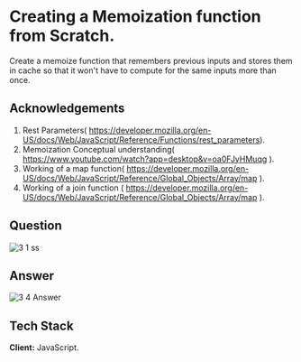 
# Creating a Memoization function from Scratch.

  Create a memoize function that remembers previous inputs and stores
  them in cache so that it won't have to compute for the same inputs more than once.

## Acknowledgements

1. Rest Parameters( https://developer.mozilla.org/en-US/docs/Web/JavaScript/Reference/Functions/rest_parameters).
2. Memoization Conceptual understanding( https://www.youtube.com/watch?app=desktop&v=oa0FJyHMuqg ).
3. Working of a map function( https://developer.mozilla.org/en-US/docs/Web/JavaScript/Reference/Global_Objects/Array/map ). 
4. Working of a join function ( https://developer.mozilla.org/en-US/docs/Web/JavaScript/Reference/Global_Objects/Array/map ).
## Question

![3 1 ss](https://user-images.githubusercontent.com/102906185/188310879-5f1d2406-7c84-40df-8c57-35f65d9f7c71.png)

## Answer

![3 4 Answer](https://user-images.githubusercontent.com/102906185/188329648-ad4fe0a3-2447-4587-9106-5684bbe82d1f.png)

## Tech Stack

**Client:** JavaScript.



